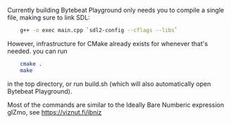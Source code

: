 Currently building Bytebeat Playground only needs you to compile a single file,
making sure to link SDL:
```sh
    g++ -o exec main.cpp `sdl2-config --cflags --libs`
```

However, infrastructure for CMake already exists for whenever that's needed. you can run
```sh
    cmake .
    make
```

in the top directory, or run build.sh (which will also automatically open Bytebeat Playground).

Most of the commands are similar to the Ideally Bare Numberic expression gIZmo, see https://viznut.fi/ibniz
